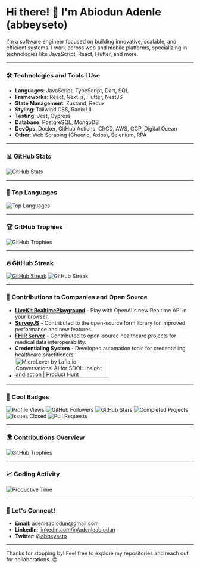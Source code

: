 # Hi there! 👋 I'm Abiodun Adenle (abbeyseto)

I'm a software engineer focused on building innovative, scalable, and efficient systems. I work across web and mobile platforms, specializing in technologies like JavaScript, React, Flutter, and more.

---

### 🛠 Technologies and Tools I Use
- **Languages**: JavaScript, TypeScript, Dart, SQL
- **Frameworks**: React, Next.js, Flutter, NestJS
- **State Management**: Zustand, Redux
- **Styling**: Tailwind CSS, Radix UI
- **Testing**: Jest, Cypress
- **Database**: PostgreSQL, MongoDB
- **DevOps**: Docker, GitHub Actions, CI/CD, AWS, GCP, Digital Ocean
- **Other**: Web Scraping (Cheerio, Axios), Selenium, RPA

---

### 📊 GitHub Stats

<picture>
  <source media="(prefers-color-scheme: dark)" srcset="https://github-readme-stats.vercel.app/api?username=abbeyseto&show_icons=true&theme=tokyonight">
  <source media="(prefers-color-scheme: light)" srcset="https://github-readme-stats.vercel.app/api?username=abbeyseto&show_icons=true&theme=default">
  <img alt="GitHub Stats" src="https://github-readme-stats.vercel.app/api?username=abbeyseto&show_icons=true&theme=default">
</picture>

---

### 🚀 Top Languages

<picture>
  <source media="(prefers-color-scheme: dark)" srcset="https://github-readme-stats.vercel.app/api/top-langs/?username=abbeyseto&layout=compact&theme=tokyonight">
  <source media="(prefers-color-scheme: light)" srcset="https://github-readme-stats.vercel.app/api/top-langs/?username=abbeyseto&layout=compact&theme=default">
  <img alt="Top Languages" src="https://github-readme-stats.vercel.app/api/top-langs/?username=abbeyseto&layout=compact&theme=default">
</picture>

---

### 🏆 GitHub Trophies

<picture>
  <source media="(prefers-color-scheme: dark)" srcset="https://github-profile-trophy.vercel.app/?username=abbeyseto&theme=onestar">
  <source media="(prefers-color-scheme: light)" srcset="https://github-profile-trophy.vercel.app/?username=abbeyseto&theme=flat">
  <img alt="GitHub Trophies" src="https://github-profile-trophy.vercel.app/?username=abbeyseto&theme=flat">
</picture>

---

### 🔥 GitHub Streak
[![GitHub Streak](https://github-readme-streak-stats.herokuapp.com/?user=abiodunadenle&theme=dark)](https://git.io/streak-stats)
<picture>
  <source media="(prefers-color-scheme: dark)" srcset="https://github-readme-streak-stats.herokuapp.com/?user=abbeyseto&theme=tokyonight">
  <source media="(prefers-color-scheme: light)" srcset="https://github-readme-streak-stats.herokuapp.com/?user=abbeyseto&theme=default">
  <img alt="GitHub Streak" src="https://github-readme-streak-stats.herokuapp.com/?user=abbeyseto&theme=default">
</picture>

---

### 🏢 Contributions to Companies and Open Source

- **[LiveKit RealtimePlayground](https://github.com/livekit-examples/realtime-playground)** - Play with OpenAI's new Realtime API in your browser.
- **[SurveyJS](https://github.com/surveyjs/survey-library)** - Contributed to the open-source form library for improved performance and new features.
- **[FHIR Server](https://github.com/hapifhir/hapi-fhir)** - Contributed to open-source healthcare projects for medical data interoperability.
- **Credentialing System** - Developed automation tools for credentialing healthcare practitioners.
- <a href="https://www.producthunt.com/posts/microlever-by-lafia-io?embed=true&utm_source=badge-featured&utm_medium=badge&utm_souce=badge-microlever&#0045;by&#0045;lafia&#0045;io" target="_blank"><img src="https://api.producthunt.com/widgets/embed-image/v1/featured.svg?post_id=584980&theme=light" alt="MicroLever&#0032;by&#0032;Lafia&#0046;io - Conversational&#0032;AI&#0032;for&#0032;SDOH&#0032;Insight&#0032;and&#0032;action&#0032; | Product Hunt" style="width: 250px; height: 54px;" width="250" height="54" /></a>

---

### 🏅 Cool Badges

![Profile Views](https://komarev.com/ghpvc/?username=abbeyseto&color=brightgreen&style=flat-square)
![GitHub Followers](https://img.shields.io/github/followers/abbeyseto?style=social)
![GitHub Stars](https://img.shields.io/github/stars/abbeyseto?style=social)
![Completed Projects](https://img.shields.io/badge/Projects%20Completed-50+-green)
![Issues Closed](https://img.shields.io/badge/Issues%20Closed-100+-blue)
![Pull Requests](https://img.shields.io/badge/Pull%20Requests-200+-orange)

---

### 🌍 Contributions Overview
<picture>
  <source media="(prefers-color-scheme: dark)" srcset="https://github-profile-summary-cards.vercel.app/api/cards/profile-details?username=abbeyseto&theme=radical">
  <source media="(prefers-color-scheme: light)" srcset="https://github-profile-summary-cards.vercel.app/api/cards/profile-details?username=abbeyseto&theme=default">
  <img alt="GitHub Trophies" src="https://github-profile-trophy.vercel.app/?username=abbeyseto&theme=flat">
</picture>

---

### 📈 Coding Activity

<picture>
  <source media="(prefers-color-scheme: dark)" srcset="https://github-profile-summary-cards.vercel.app/api/cards/productive-time?username=abbeyseto&theme=github_dark">
  <source media="(prefers-color-scheme: light)" srcset="https://github-profile-summary-cards.vercel.app/api/cards/productive-time?username=abbeyseto&theme=default">
  <img alt="Productive Time" src="https://github-profile-summary-cards.vercel.app/api/cards/productive-time?username=abbeyseto&theme=default">
</picture>

---

### 💬 Let's Connect!

- **Email**: adenleabiodun@gmail.com
- **LinkedIn**: [linkedin.com/in/adenleabiodun](https://linkedin.com/in/adenleabiodun)
- **Twitter**: [@abbeyseto](https://twitter.com/abbeyseto)

---

Thanks for stopping by! Feel free to explore my repositories and reach out for collaborations. 😊
